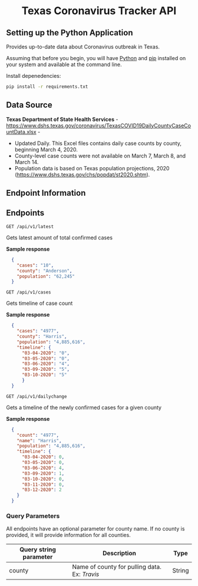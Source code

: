 <h1 align="center">
    Texas Coronavirus Tracker API
</h1>

## Setting up the Python Application
Provides up-to-date data about Coronavirus outbreak in Texas.

Assuming that before you begin, you will have [Python](http://www.python.org/) and [pip](http://www.pip-installer.org/en/latest/) installed on your system and available at the command line.

Install depenedencies:

```bash
pip install -r requirements.txt
```
## Data Source
**Texas Department of State Health Services** - https://www.dshs.texas.gov/coronavirus/TexasCOVID19DailyCountyCaseCountData.xlsx - 
* Updated Daily. This Excel files contains daily case counts by county, beginning March 4, 2020.
* County-level case counts were not available on March 7, March 8, and March 14.
* Population data is based on Texas population projections, 2020 (https://www.dshs.texas.gov/chs/popdat/st2020.shtm).

## Endpoint Information

## Endpoints

```http
GET /api/v1/latest
```

Gets latest amount of total confirmed cases

__Sample response__
```json
  {
    "cases": "10", 
    "county": "Anderson", 
    "population": "62,245"
  }
```

```http
GET /api/v1/cases
```
Gets timeline of case count

__Sample response__
```json
  {
    "cases": "4977", 
    "county": "Harris", 
    "population": "4,885,616", 
    "timeline": {
      "03-04-2020": "0", 
      "03-05-2020": "0", 
      "03-06-2020": "4", 
      "03-09-2020": "5", 
      "03-10-2020": "5"
      }
  }
```

```http
GET /api/v1/dailychange
```

Gets a timeline of the newly confirmed cases for a given county

__Sample response__
```json
  {
    "count": "4977", 
    "name": "Harris", 
    "population": "4,885,616", 
    "timeline": {
      "03-04-2020": 0, 
      "03-05-2020": 0, 
      "03-06-2020": 4, 
      "03-09-2020": 1, 
      "03-10-2020": 0, 
      "03-11-2020": 0, 
      "03-12-2020": 2
    }
  }
```
### Query Parameters

All endpoints have an optional parameter for county name. If no county is provided, it will provide information for all counties.

| __Query string parameter__ | __Description__                                                                  | __Type__ |
| -------------------------- | -------------------------------------------------------------------------------- | -------- |
| county                     | Name of county for pulling data. Ex: *Travis* | String   |






